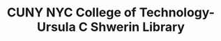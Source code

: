 ---
layout: repo
title: "CUNY NYC College of Technology-Ursula C Shwerin Library"
id: 18972
permalink: repos/18972/
---